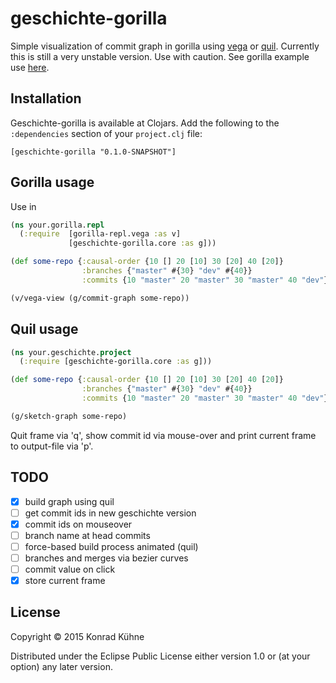 # geschichte-gorilla
Simple visualization of commit graph in gorilla using [vega](https://github.com/trifacta/vega) or [quil](https://github.com/quil/quil). Currently this is still a very unstable version. Use with caution.
See gorilla example use [here](http://viewer.gorilla-repl.org/view.html?source=github&user=kordano&repo=geschichte-gorilla&path=example.clj).

## Installation
Geschichte-gorilla is available at Clojars. Add the following to the `:dependencies` section of your `project.clj` file:

```
[geschichte-gorilla "0.1.0-SNAPSHOT"]
```

## Gorilla usage
Use in
```clojure
(ns your.gorilla.repl
  (:require  [gorilla-repl.vega :as v]
             [geschichte-gorilla.core :as g]))

(def some-repo {:causal-order {10 [] 20 [10] 30 [20] 40 [20]}
                :branches {"master" #{30} "dev" #{40}}
                :commits {10 "master" 20 "master" 30 "master" 40 "dev"}})

(v/vega-view (g/commit-graph some-repo))

```


## Quil usage
```clojure
(ns your.geschichte.project
  (:require [geschichte-gorilla.core :as g]))

(def some-repo {:causal-order {10 [] 20 [10] 30 [20] 40 [20]}
                :branches {"master" #{30} "dev" #{40}}
                :commits {10 "master" 20 "master" 30 "master" 40 "dev"}})

(g/sketch-graph some-repo)

```
Quit frame via 'q', show commit id via mouse-over and print current frame to output-file via 'p'.


## TODO
- [x] build graph using quil 
- [ ] get commit ids in new geschichte version
- [x] commit ids on mouseover
- [ ] branch name at head commits
- [ ] force-based build process animated (quil)
- [ ] branches and merges via bezier curves
- [ ] commit value on click
- [x] store current frame

## License

Copyright © 2015 Konrad Kühne

Distributed under the Eclipse Public License either version 1.0 or (at
your option) any later version.

